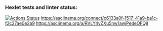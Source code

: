 ### Hexlet tests and linter status:
[![Actions Status](https://github.com/gravanofranchezd/python-project-49/workflows/hexlet-check/badge.svg)](https://github.com/gravanofranchezd/python-project-49/actions)
https://asciinema.org/connect/c6133a0f-1517-41a9-ba1c-f2c27ae0e2a9
https://asciinema.org/a/RVLY4vZXu5nw1awjPedeOFQjI